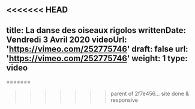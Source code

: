 <<<<<<< HEAD
---
title: La danse des oiseaux rigolos
writtenDate: Vendredi 3 Avril 2020
videoUrl: 'https://vimeo.com/252775746'
draft: false
url: 'https://vimeo.com/252775746'
weight: 1
type: video
---
=======
>>>>>>> parent of 2f7e456... site done & responsive
